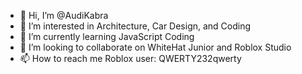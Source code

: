 - 👋 Hi, I’m @AudiKabra
- 👀 I’m interested in Architecture, Car Design, and Coding
- 🌱 I’m currently learning JavaScript Coding
- 💞️ I’m looking to collaborate on WhiteHat Junior and Roblox Studio
- 📫 How to reach me
 Roblox user: QWERTY232qwerty 

<!---
AudiKabra/AudiKabra is a ✨ special ✨ repository because its `README.md` (this file) appears on your GitHub profile.
You can click the Preview link to take a look at your changes.
--->
